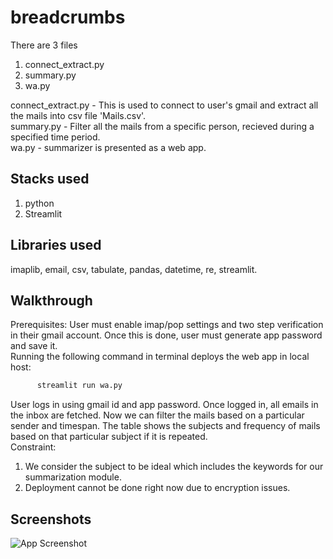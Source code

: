 # breadcrumbs<br>
There are 3 files<br>
1. connect_extract.py<br>
2. summary.py<br>
3. wa.py<br>

connect_extract.py - This is used to connect to user's gmail and extract all the mails into csv file 'Mails.csv'.<br>
summary.py - Filter all the mails from a specific person, recieved during a specified time period.<br>
wa.py - summarizer is presented as a web app.<br>

## Stacks used 
1. python
2. Streamlit

## Libraries used 
imaplib, email, csv, tabulate, pandas, datetime, re, streamlit.

## Walkthrough
Prerequisites: User must enable imap/pop settings and two step verification in their gmail account. Once this is done, user must generate app password and save it.<br>
Running the following command in terminal deploys the web app in local host:
```python
      streamlit run wa.py
```
User logs in using gmail id and app password. Once logged in, all emails in the inbox are fetched. Now we can filter the mails based on a particular sender and timespan. The table shows the subjects and frequency of mails based on that particular subject if it is repeated.  
Constraint: 
1. We consider the subject to be ideal which includes the keywords for our summarization module.<br>
2. Deployment cannot be done right now due to encryption issues.

## Screenshots
![App Screenshot](https://via.placeholder.com/468x300?text=App+Screenshot+Here)
